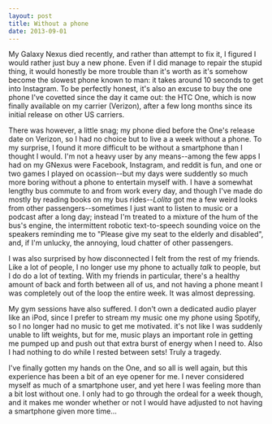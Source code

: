 ```yaml
---
layout: post
title: Without a phone
date: 2013-09-01
---
```

My Galaxy Nexus died recently, and rather than attempt to fix it, I figured I
would rather just buy a new phone.  Even if I did manage to repair the stupid
thing, it would honestly be more trouble than it's worth as it's somehow become
the slowest phone known to man: it takes around 10 seconds to get into
Instagram.  To be perfectly honest, it's also an excuse to buy the one phone
I've covetted since the day it came out: the HTC One, which is now finally
available on my carrier (Verizon), after a few long months since its initial
release on other US carriers.

There was however, a little snag; my phone died before the One's release date on
Verizon, so I had no choice but to live a a week without a phone.  To my surprise,
I found it more difficult to be without a smartphone than I thought I would.
I'm not a heavy user by any means--among the few apps I had on my GNexus were
Facebook, Instagram, and reddit is fun, and one or two games I played on
ocassion--but my days were suddently so much more boring without a phone to
entertain myself with.  I have a somewhat lengthy bus commute to and from work
every day, and though I've made do mostly by reading books on my bus
rides--*Lolita* got me a few weird looks from other passengers--sometimes I just
want to listen to music or a podcast after a long day; instead I'm treated to a
mixture of the hum of the bus's engine, the intermittent robotic text-to-speech
sounding voice on the speakers reminding me to "Please give my seat to the
elderly and disabled", and, if I'm unlucky, the annoying, loud chatter of other
passengers.

I was also surprised by how disconnected I felt from the rest of my friends.
Like a lot of people, I no longer use my phone to actually *talk* to people, but
I do do a lot of texting.  With my friends in particular, there's a healthy
amount of back and forth between all of us, and not having a phone meant I was
completely out of the loop the entire week.  It was almost depressing.

My gym sessions have also suffered.  I don't own a dedicated audio player like
an iPod, since I prefer to stream my music one my phone using Spotify, so I no
longer had no music to get me motivated.  it's not like I was suddenly unable to
lift weights, but for me, music plays an important role in getting me pumped up
and push out that extra burst of energy when I need to.  Also I had nothing to
do while I rested between sets!  Truly a tragedy.

I've finally gotten my hands on the One, and so all is well again, but this
experience has been a bit of an eye opener for me.  I never considered myself as
much of a smartphone user, and yet here I was feeling more than a bit lost
without one.  I only had to go through the ordeal for a week though, and it
makes me wonder whether or not I would have adjusted to not having a smartphone
given more time...
